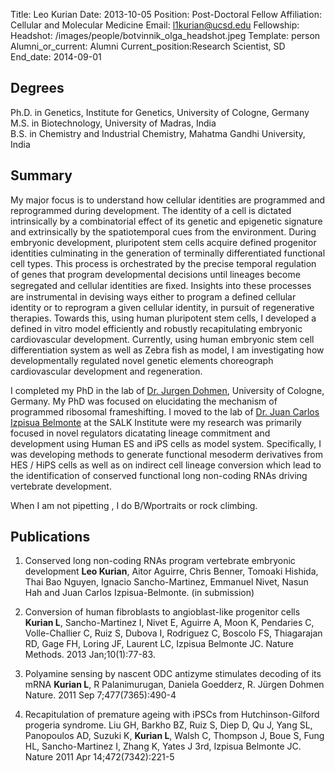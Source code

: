 Title: Leo Kurian
Date: 2013-10-05
Position: Post-Doctoral Fellow
Affiliation: Cellular and Molecular Medicine
Email: l1kurian@ucsd.edu
Fellowship: 
Headshot: /images/people/botvinnik_olga_headshot.jpeg
Template: person
Alumni_or_current: Alumni
Current_position:Research Scientist, SD
End_date: 2014-09-01

## Degrees
Ph.D. in Genetics, Institute for Genetics, University of Cologne, Germany<br>
M.S. in Biotechnology, University of Madras, India<br>
B.S. in Chemistry and Industrial Chemistry, Mahatma Gandhi University, India<br>

## Summary
My major focus is to understand how cellular identities are programmed and reprogrammed during development. The identity of a cell is dictated intrinsically by a combinatorial effect of its genetic and epigenetic signature and extrinsically by the spatiotemporal cues from the environment. During embryonic development, pluripotent stem cells acquire defined progenitor identities culminating in the generation of terminally differentiated functional cell types. This process is orchestrated by the precise temporal regulation of genes that program developmental decisions until lineages become segregated and cellular identities are ﬁxed. Insights into these processes are instrumental in devising ways either to program a defined cellular identity or to reprogram a given cellular identity, in pursuit of regenerative therapies. Towards this, using human pluripotent stem cells, I developed a defined in vitro model efficiently and robustly recapitulating embryonic cardiovascular development. Currently, using human embryonic stem cell differentiation system as well as Zebra fish as model, I am investigating how developmentally regulated novel genetic elements choreograph cardiovascular development and regeneration.

I completed my PhD in the lab of [Dr. Jurgen Dohmen](http://www.genetik.uni-koeln.de/groups/Dohmen/), University of Cologne, Germany. My PhD was focused on elucidating the mechanism of programmed ribosomal frameshifting.  I moved to the lab of [Dr. Juan Carlos Izpisua Belmonte](http://www.salk.edu/labs/belmonte/people.php) at the SALK Institute were my research was primarily focused in novel regulators dicatating lineage commitment and development using Human ES and iPS cells as model system. Specifically, I was developing methods to generate functional mesoderm derivatives from HES / HiPS cells as well as on indirect cell lineage conversion which lead to the identification of conserved functional long non-coding RNAs driving vertebrate development. 

When I am not pipetting , I do  B/Wportraits  or rock climbing.

## Publications
1. Conserved long non-coding RNAs program vertebrate embryonic development
**Leo Kurian**, Aitor Aguirre, Chris Benner, Tomoaki Hishida, Thai Bao Nguyen, Ignacio Sancho-Martinez, Emmanuel Nivet, Nasun Hah and Juan Carlos Izpisua-Belmonte. (in submission)

2. Conversion of human fibroblasts to angioblast-like progenitor cells 
**Kurian L**, Sancho-Martinez I, Nivet E, Aguirre A, Moon K, Pendaries C, Volle-Challier C,  Ruiz S, Dubova I, Rodriguez C,  Boscolo FS, Thiagarajan RD, Gage FH, Loring JF, Laurent LC, Izpisua Belmonte JC. 
Nature Methods. 2013 Jan;10(1):77-83.

3. Polyamine sensing by nascent ODC antizyme stimulates decoding of its mRNA 
**Kurian L**, R Palanimurugan, Daniela Goedderz, R. Jürgen Dohmen 
Nature. 2011 Sep 7;477(7365):490-4

4. Recapitulation of premature ageing with iPSCs from Hutchinson-Gilford progeria syndrome. 
Liu GH, Barkho BZ, Ruiz S, Diep D, Qu J, Yang SL, Panopoulos AD, Suzuki K, **Kurian L**, Walsh C, Thompson J, Boue S, Fung HL, Sancho-Martinez I, Zhang K, Yates J 3rd, Izpisua Belmonte JC. 
Nature 2011 Apr 14;472(7342):221-5